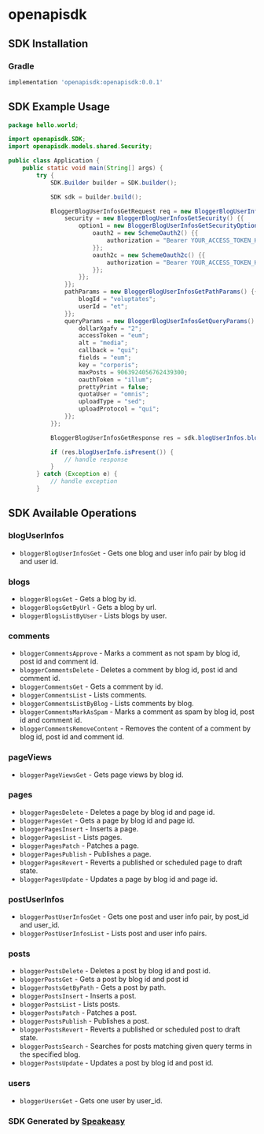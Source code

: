 # openapisdk

<!-- Start SDK Installation -->
## SDK Installation

### Gradle

```groovy
implementation 'openapisdk:openapisdk:0.0.1'
```
<!-- End SDK Installation -->

## SDK Example Usage
<!-- Start SDK Example Usage -->
```java
package hello.world;

import openapisdk.SDK;
import openapisdk.models.shared.Security;

public class Application {
    public static void main(String[] args) {
        try {
            SDK.Builder builder = SDK.builder();

            SDK sdk = builder.build();

            BloggerBlogUserInfosGetRequest req = new BloggerBlogUserInfosGetRequest() {{
                security = new BloggerBlogUserInfosGetSecurity() {{
                    option1 = new BloggerBlogUserInfosGetSecurityOption1() {{
                        oauth2 = new SchemeOauth2() {{
                            authorization = "Bearer YOUR_ACCESS_TOKEN_HERE";
                        }};
                        oauth2c = new SchemeOauth2c() {{
                            authorization = "Bearer YOUR_ACCESS_TOKEN_HERE";
                        }};
                    }};
                }};
                pathParams = new BloggerBlogUserInfosGetPathParams() {{
                    blogId = "voluptates";
                    userId = "et";
                }};
                queryParams = new BloggerBlogUserInfosGetQueryParams() {{
                    dollarXgafv = "2";
                    accessToken = "eum";
                    alt = "media";
                    callback = "qui";
                    fields = "eum";
                    key = "corporis";
                    maxPosts = 9063924056762439300;
                    oauthToken = "illum";
                    prettyPrint = false;
                    quotaUser = "omnis";
                    uploadType = "sed";
                    uploadProtocol = "qui";
                }};
            }};

            BloggerBlogUserInfosGetResponse res = sdk.blogUserInfos.bloggerBlogUserInfosGet(req);

            if (res.blogUserInfo.isPresent()) {
                // handle response
            }
        } catch (Exception e) {
            // handle exception
        }
```
<!-- End SDK Example Usage -->

<!-- Start SDK Available Operations -->
## SDK Available Operations

### blogUserInfos

* `bloggerBlogUserInfosGet` - Gets one blog and user info pair by blog id and user id.

### blogs

* `bloggerBlogsGet` - Gets a blog by id.
* `bloggerBlogsGetByUrl` - Gets a blog by url.
* `bloggerBlogsListByUser` - Lists blogs by user.

### comments

* `bloggerCommentsApprove` - Marks a comment as not spam by blog id, post id and comment id.
* `bloggerCommentsDelete` - Deletes a comment by blog id, post id and comment id.
* `bloggerCommentsGet` - Gets a comment by id.
* `bloggerCommentsList` - Lists comments.
* `bloggerCommentsListByBlog` - Lists comments by blog.
* `bloggerCommentsMarkAsSpam` - Marks a comment as spam by blog id, post id and comment id.
* `bloggerCommentsRemoveContent` - Removes the content of a comment by blog id, post id and comment id.

### pageViews

* `bloggerPageViewsGet` - Gets page views by blog id.

### pages

* `bloggerPagesDelete` - Deletes a page by blog id and page id.
* `bloggerPagesGet` - Gets a page by blog id and page id.
* `bloggerPagesInsert` - Inserts a page.
* `bloggerPagesList` - Lists pages.
* `bloggerPagesPatch` - Patches a page.
* `bloggerPagesPublish` - Publishes a page.
* `bloggerPagesRevert` - Reverts a published or scheduled page to draft state.
* `bloggerPagesUpdate` - Updates a page by blog id and page id.

### postUserInfos

* `bloggerPostUserInfosGet` - Gets one post and user info pair, by post_id and user_id.
* `bloggerPostUserInfosList` - Lists post and user info pairs.

### posts

* `bloggerPostsDelete` - Deletes a post by blog id and post id.
* `bloggerPostsGet` - Gets a post by blog id and post id
* `bloggerPostsGetByPath` - Gets a post by path.
* `bloggerPostsInsert` - Inserts a post.
* `bloggerPostsList` - Lists posts.
* `bloggerPostsPatch` - Patches a post.
* `bloggerPostsPublish` - Publishes a post.
* `bloggerPostsRevert` - Reverts a published or scheduled post to draft state.
* `bloggerPostsSearch` - Searches for posts matching given query terms in the specified blog.
* `bloggerPostsUpdate` - Updates a post by blog id and post id.

### users

* `bloggerUsersGet` - Gets one user by user_id.

<!-- End SDK Available Operations -->

### SDK Generated by [Speakeasy](https://docs.speakeasyapi.dev/docs/using-speakeasy/client-sdks)

